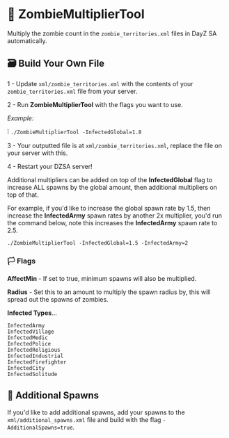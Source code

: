 # 🧟 ZombieMultiplierTool

Multiply the zombie count in the `zombie_territories.xml` files in DayZ SA automatically.

## 🗃️ Build Your Own File
1 - Update `xml/zombie_territories.xml` with the contents of your `zombie_territories.xml` file from your server. 

2 - Run **ZombieMultiplierTool** with the flags you want to use.

_Example:_

❕ `./ZombieMultiplierTool -InfectedGlobal=1.8`

3 - Your outputted file is at `xml/zombie_territories.xml`, replace the file on your server with this.

4 - Restart your DZSA server!


Additional multipliers can be added on top of the **InfectedGlobal** flag to increase ALL spawns by the global amount, then additional multipliers on top of that.

For example, if you'd like to increase the global spawn rate by 1.5, then increase the **InfectedArmy** spawn rates by another 2x multiplier, you'd run the command below, note this increases the **InfectedArmy** spawn rate to 2.5.

`./ZombieMultiplierTool -InfectedGlobal=1.5 -InfectedArmy=2`

### 🏳️ Flags
**AffectMin** - If set to true, minimum spawns will also be multiplied.

**Radius** - Set this to an amount to multiply the spawn radius by, this will spread out the spawns of zombies.

**Infected Types**...

```
InfectedArmy
InfectedVillage
InfectedMedic
InfectedPolice
InfectedReligious
InfectedIndustrial
InfectedFirefighter
InfectedCity
InfectedSolitude
```

## 🎯 Additional Spawns
If you'd like to add additional spawns, add your spawns to the `xml/additional_spawns.xml` file and build with the flag `-AdditionalSpawns=true`.
